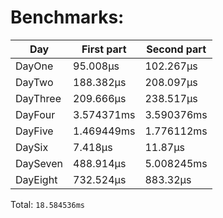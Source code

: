 # Benchmarks:
| Day | First part | Second part |
| --- | --- | --- |
| DayOne | 95.008µs | 102.267µs |
| DayTwo | 188.382µs | 208.097µs |
| DayThree | 209.666µs | 238.517µs |
| DayFour | 3.574371ms | 3.590376ms |
| DayFive | 1.469449ms | 1.776112ms |
| DaySix | 7.418µs | 11.87µs |
| DaySeven | 488.914µs | 5.008245ms |
| DayEight | 732.524µs | 883.32µs |


Total: `18.584536ms`
